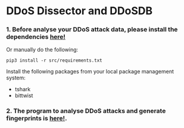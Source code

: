 # DDoS Dissector and DDoSDB

### 1. Before analyse your DDoS attack data, please install the dependencies [here!](https://github.com/jjsantanna/ddosdb/blob/master/src/install_dependencies.sh)

Or manually do the following:

`pip3 install -r src/requirements.txt`

Install the following packages from your local package management system:
* tshark
* bittwist

### 2. The program to analyse DDoS attacks and generate fingerprints is [here!](https://github.com/jjsantanna/ddosdb/blob/master/src/ddos_dissector_cli.py).